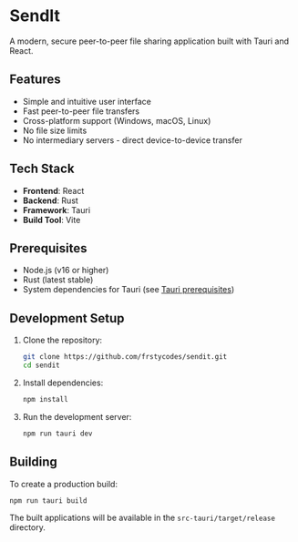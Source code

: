 # SendIt

A modern, secure peer-to-peer file sharing application built with Tauri and React.

## Features

- Simple and intuitive user interface
- Fast peer-to-peer file transfers
- Cross-platform support (Windows, macOS, Linux)
- No file size limits
- No intermediary servers - direct device-to-device transfer

## Tech Stack

- **Frontend**: React
- **Backend**: Rust
- **Framework**: Tauri
- **Build Tool**: Vite

## Prerequisites

- Node.js (v16 or higher)
- Rust (latest stable)
- System dependencies for Tauri (see [Tauri prerequisites](https://tauri.app/v1/guides/getting-started/prerequisites))

## Development Setup

1. Clone the repository:
   ```bash
   git clone https://github.com/frstycodes/sendit.git
   cd sendit
   ```

2. Install dependencies:
   ```bash
   npm install
   ```

2. Run the development server:
   ```bash
   npm run tauri dev
   ```

## Building

To create a production build:

```bash
npm run tauri build
```

The built applications will be available in the `src-tauri/target/release` directory.
